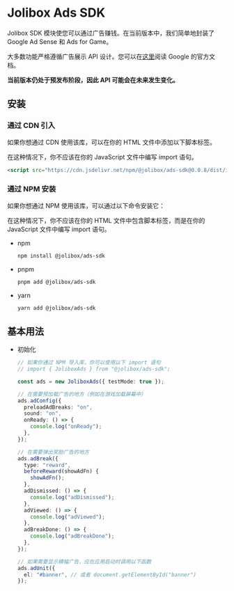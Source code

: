 # Jolibox Ads SDK

Jolibox SDK 模块使您可以通过广告赚钱。在当前版本中，我们简单地封装了 Google Ad Sense 和 Ads for Game。

大多数功能严格遵循广告展示 API 设计。您可以在[这里](https://developers.google.com/ad-placement)阅读 Google 的官方文档。

**当前版本仍处于预发布阶段，因此 API 可能会在未来发生变化。**

## 安装

### 通过 CDN 引入

如果你想通过 CDN 使用该库，可以在你的 HTML 文件中添加以下脚本标签。

在这种情况下，你不应该在你的 JavaScript 文件中编写 import 语句。

```html
<script src="https://cdn.jsdelivr.net/npm/@jolibox/ads-sdk@0.0.8/dist/index.iife.js"></script>
```

### 通过 NPM 安装

如果你想通过 NPM 使用该库，可以通过以下命令安装它：

在这种情况下，你不应该在你的 HTML 文件中包含脚本标签，而是在你的 JavaScript 文件中编写 import 语句。

- npm

  ```bash
  npm install @jolibox/ads-sdk
  ```

- pnpm

  ```bash
  pnpm add @jolibox/ads-sdk
  ```

- yarn

  ```bash
  yarn add @jolibox/ads-sdk
  ```

## 基本用法

- 初始化

  ```typescript
  // 如果你通过 NPM 导入库，你可以使用以下 import 语句
  // import { JoliboxAds } from "@jolibox/ads-sdk";

  const ads = new JoliboxAds({ testMode: true });

  // 在需要预加载广告的地方（例如在游戏加载屏幕中）
  ads.adConfig({
    preloadAdBreaks: "on",
    sound: "on",
    onReady: () => {
      console.log("onReady");
    },
  });

  // 在需要弹出奖励广告的地方
  ads.adBreak({
    type: "reward",
    beforeReward(showAdFn) {
      showAdFn();
    },
    adDismissed: () => {
      console.log("adDismissed");
    },
    adViewed: () => {
      console.log("adViewed");
    },
    adBreakDone: () => {
      console.log("adBreakDone");
    },
  });

  // 如果需要显示横幅广告，应在应用启动时调用以下函数
  ads.adUnit({
    el: "#banner", // 或者 document.getElementById("banner")
  });
  ```
